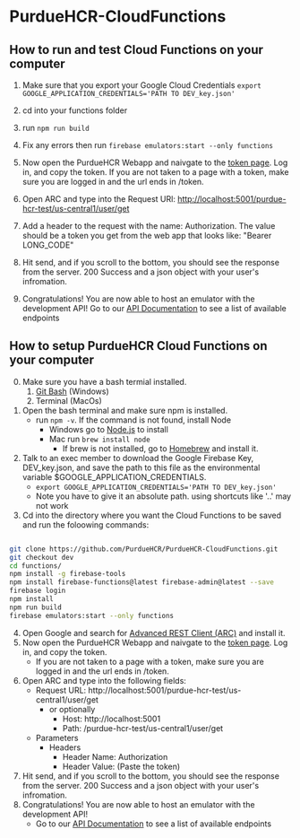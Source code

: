 # PurdueHCR-CloudFunctions

## How to run and test Cloud Functions on your computer

1. Make sure that you export your Google Cloud Credentials ```export GOOGLE_APPLICATION_CREDENTIALS='PATH TO DEV_key.json'```
2. cd into your functions folder
3. run ```npm run build```
4. Fix any errors then run ```firebase emulators:start --only functions```
5. Now open the PurdueHCR Webapp and naivgate to the [token page](https://purdue-hcr-test.firebaseapp.com/#/token). Log in, and copy the token. If you are not taken to a page with a token, make sure you are logged in and the url ends in /token.
6. Open ARC and type into the Request URl: <http://localhost:5001/purdue-hcr-test/us-central1/user/get>

7. Add a header to the request with the name: Authorization. The value should be a token you get from the web app that looks like: "Bearer LONG_CODE"
8. Hit send, and if you scroll to the bottom, you should see the response from the server. 200 Success and a json object with your user's infromation.
9. Congratulations! You are now able to host an emulator with the development API! Go to our [API Documentation](https://purdue-hcr-test.firebaseapp.com/api/) to see a list of available endpoints

## How to setup PurdueHCR Cloud Functions on your computer

0. Make sure you have a bash termial installed.
	1. [Git Bash](https://git-scm.com/download/win) (Windows)
	2. Terminal (MacOs)
1. Open the bash terminal and make sure npm is installed.
	- run ```npm -v```. If the command is not found, install Node
		- Windows go to [Node.js](http://nodejs.org) to install
		- Mac run ```brew install node```
			- If brew is not installed, go to [Homebrew](https://brew.sh/) and install it.
2. Talk to an exec member to download the Google Firebase Key, DEV_key.json, and save the path to this file as the environmental variable $GOOGLE_APPLICATION_CREDENTIALS.
	- ```export GOOGLE_APPLICATION_CREDENTIALS='PATH TO DEV_key.json'```
	- Note you have to give it an absolute path. using shortcuts like '..' may not work
3. Cd into the directory where you want the Cloud Functions to be saved and run the foloowing commands:
``` bash

git clone https://github.com/PurdueHCR/PurdueHCR-CloudFunctions.git
git checkout dev
cd functions/
npm install -g firebase-tools
npm install firebase-functions@latest firebase-admin@latest --save
firebase login
npm install
npm run build
firebase emulators:start --only functions
```

4. Open Google and search for [Advanced REST Client (ARC)](https://chrome.google.com/webstore/detail/advanced-rest-client/hgmloofddffdnphfgcellkdfbfbjeloo?hl=en-US) and install it.
5. Now open the PurdueHCR Webapp and naivgate to the [token page](https://purdue-hcr-test.firebaseapp.com/#/token). Log in, and copy the token.
	- If you are not taken to a page with a token, make sure you are logged in and the url ends in /token.
6. Open ARC and type into the following fields:
	- Request URL: http://localhost:5001/purdue-hcr-test/us-central1/user/get
		- or optionally 
			- Host: http://localhost:5001
			- Path: /purdue-hcr-test/us-central1/user/get
	- Parameters
		- Headers
			- Header Name: Authorization
			- Header Value: (Paste the token)
7. Hit send, and if you scroll to the bottom, you should see the response from the server. 200 Success and a json object with your user's infromation.
8. Congratulations! You are now able to host an emulator with the development API!
	- Go to our [API Documentation](https://purdue-hcr-test.firebaseapp.com/swagger-ui/) to see a list of available endpoints
